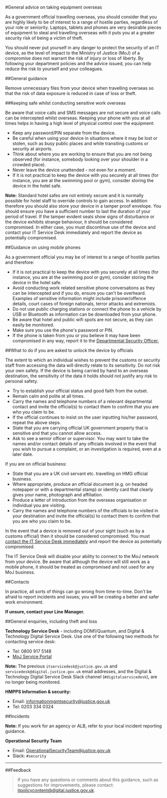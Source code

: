 #General advice on taking equipment overseas

As a government official travelling overseas, you should consider that you are highly likely to be of interest to a range of hostile parties, regardless of your role or seniority. Laptops, tablets and phones are very desirable pieces of equipment to steal and travelling overseas with it puts you at a greater security risk of being a victim of theft.

You should never put yourself in any danger to protect the security of an IT device, as the level of impact to the Ministry of Justice (MoJ) of a compromise does not warrant the risk of injury or loss of liberty. By following your department policies and the advice issued, you can help reduce the risk to yourself and your colleagues.

##General guidance

Remove unnecessary files from your device when travelling overseas so that the risk of data exposure is reduced in case of loss or theft.

##Keeping safe whilst conducting sensitive work overseas

Be aware that voice calls and SMS messages are not secure and voice calls can be intercepted whilst overseas. Keeping your phone with you at all times helps in having a high level of physical control over the equipment:

* Keep any password/PIN separate from the device.
* Be careful when using your device in situations where it may be lost or stolen, such as busy public places and while transiting customs or security at airports.
* Think about where you are working to ensure that you are not being observed (for instance, somebody looking over your shoulder in a crowded place).
* Never leave the device unattended - not even for a moment.
* If it is not practical to keep the device with you securely at all times (for instance, you are at the swimming pool or gym), consider storing the device in the hotel safe.

**Note:** Standard hotel safes are not entirely secure and it is normally possible for hotel staff to override controls to gain access. In addition therefore you should also store your device in a tamper proof envelope. You should ensure you have a sufficient number to last the duration of your period of travel. If the tamper evident seals show signs of disturbance or the device exhibits strange behaviour, it should be considered compromised. In either case, you must discontinue use of the device and contact your IT Service Desk immediately and report the device as potentially compromised.

##Guidance on using mobile phones

As a government official you may be of interest to a range of hostile parties and therefore:

* If it is not practical to keep the device with you securely at all times (for instance, you are at the swimming pool or gym), consider storing the device in the hotel safe.
* Avoid conducting work related sensitive phone conversations as they can be intercepted and if you do, ensure you can't be overheard. Examples of sensitive information might include prisoner/offence details, court cases of foreign nationals, terror attacks and extremists.
* Do not use public charging stations or connect the phone to a vehicle by USB or Bluetooth as information can be downloaded from your phone.
* Be aware that hotel and public wifi spots are not secure, as they can easily be monitored.
* Make sure you use the phone's password or PIN.
* If the phone is taken from you or you believe it may have been compromised in any way, report it to the [Departmental Security Officer.](#contacts)

##What to do if you are asked to unlock the device by officials

The extent to which an individual wishes to prevent the customs or security staff from accessing the data will directly relate to its sensitivity. Do not risk your own safety. If the device is being carried by hand to an overseas destination, the sensitivity of the data it holds should not justify any risk to personal safety.

* Try to establish your official status and good faith from the outset.
* Remain calm and polite at all times.
* Carry the names and telephone numbers of a relevant departmental contact and invite the official(s) to contact them to confirm that you are who you claim to be.
* If the official continues to insist on the user inputting his/her password, repeat the above steps.
* State that you are carrying official UK government property that is sensitive and that you cannot allow access.
* Ask to see a senior officer or supervisor. You may want to take the names and/or contact details of any officials involved in the event that you wish to pursue a complaint, or an investigation is required, even at a later date.

If you are on official business:

* State that you are a UK civil servant etc. travelling on HMG official business.
* Where appropriate, produce an official document (e.g. on headed notepaper or with a departmental stamp) or identity card that clearly gives your name, photograph and affiliation.
* Produce a letter of introduction from the overseas organisation or individual you are visiting.
* Carry the names and telephone numbers of the officials to be visited in your destination and invite the official(s) to contact them to confirm that you are who you claim to be.

In the event that a device is removed out of your sight (such as by a customs official) then it should be considered compromised. You must [contact the IT Service Desk immediately](#contacts) and report the device as potentially compromised.

The IT Service Desk will disable your ability to connect to the MoJ network from your device. Be aware that although the device will still work as a mobile phone, it should be treated as compromised and not used for any MoJ business.

##Contacts

In practice, all sorts of things can go wrong from time-to-time. Don't be afraid to report incidents and issues; you will be creating a better and safer work environment.

**If unsure, contact your Line Manager.**

##General enquiries, including theft and loss

**Technology Service Desk** - including DOM1/Quantum, and Digital & Technology Digital Service Desk. Use one of the following two methods for contacting service desk:

* Tel: 0800 917 5148
* [MoJ Service Portal](https://mojprod.service-now.com/moj_sp)

**Note:** The previous `itservicedesk@justice.gov.uk` and `servicedesk@digital.justice.gov.uk` email addresses, and the Digital & Technology Digital Service Desk Slack channel (`#digitalservicedesk`), are no longer being monitored.

**HMPPS Information & security:**

* Email: [informationmgmtsecurity@justice.gov.uk](mailto:informationmgmtsecurity@justice.gov.uk)
* Tel: 0203 334 0324

##Incidents

**Note:** If you work for an agency or ALB, refer to your local incident reporting guidance.

**Operational Security Team**

* Email: [OperationalSecurityTeam@justice.gov.uk](mailto:OperationalSecurityTeam@justice.gov.uk)
* Slack: `#security`

---

##Feedback

> If you have any questions or comments about this guidance, such as suggestions for improvements, please contact: [itpolicycontent@digital.justice.gov.uk](mailto:itpolicycontent@digital.justice.gov.uk).

